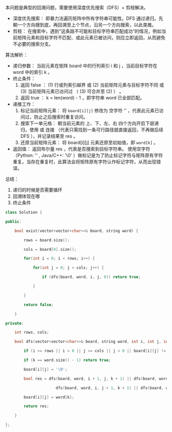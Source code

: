 本问题是典型的回溯问题，需要使用深度优先搜索（DFS）+ 剪枝解决。
- 深度优先搜索： 即暴力法遍历矩阵中所有字符串可能性。DFS 通过递归，先朝一个方向搜到底，再回溯至上个节点，沿另一个方向搜索，以此类推。
- 剪枝： 在搜索中，遇到“这条路不可能和目标字符串匹配成功”的情况，例如当前矩阵元素和目标字符不匹配、或此元素已被访问，则应立即返回，从而避免不必要的搜索分支。

算法解析：
- 递归参数： 当前元素在矩阵 board 中的行列索引 i 和 j ，当前目标字符在 word 中的索引 k 。
- 终止条件：
	1. 返回 false ： (1) 行或列索引越界 或 (2) 当前矩阵元素与目标字符不同 或 (3) 当前矩阵元素已访问过 （ (3) 可合并至 (2) ） 。
	2. 返回 true ： k = len(word) - 1 ，即字符串 word 已全部匹配。
- 递推工作：
	1. 标记当前矩阵元素： 将 `board[i][j]` 修改为 空字符 '' ，代表此元素已访问过，防止之后搜索时重复访问。
	2. 搜索下一单元格： 朝当前元素的 上、下、左、右 四个方向开启下层递归，使用 或 连接 （代表只需找到一条可行路径就直接返回，不再做后续 DFS ），并记录结果至 res 。
	3. 还原当前矩阵元素： 将 board[i][j] 元素还原至初始值，即 `word[k]` 。
- 返回值： 返回布尔量 res ，代表是否搜索到目标字符串。
使用空字符（Python: '' , Java/C++: '\0' ）做标记是为了防止标记字符与矩阵原有字符重复。当存在重复时，此算法会将矩阵原有字符认作标记字符，从而出现错误。

总结：
1. 递归的时候是否需要循环
2. 回溯体现在哪
3. 终止条件
```c++
class Solution {

public:

    bool exist(vector<vector<char>>& board, string word) {

        rows = board.size();

        cols = board[0].size();

        for(int i = 0; i < rows; i++) {

            for(int j = 0; j < cols; j++) {

                if (dfs(board, word, i, j, 0)) return true;

            }

        }

        return false;

    }

private:

    int rows, cols;

    bool dfs(vector<vector<char>>& board, string word, int i, int j, int k) {

        if (i >= rows || i < 0 || j >= cols || j < 0 || board[i][j] != word[k]) return false;

        if (k == word.size() - 1) return true;

        board[i][j] = '\0';

        bool res = dfs(board, word, i + 1, j, k + 1) || dfs(board, word, i - 1, j, k + 1) ||

                      dfs(board, word, i, j + 1, k + 1) || dfs(board, word, i , j - 1, k + 1);

        board[i][j] = word[k];

        return res;

    }

};
```


